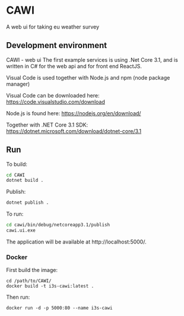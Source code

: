 # CAWI 

A web ui for taking eu weather survey

## Development environment

CAWI - web ui
The first example services is using .Net Core 3.1, and is written in C# for the web api and for front end ReactJS.

Visual Code is used together with Node.js and npm (node package manager)

Visual Code can be downloaded here: <https://code.visualstudio.com/download>

Node.js is found here: <https://nodejs.org/en/download/>

Together with .NET Core 3.1 SDK: <https://dotnet.microsoft.com/download/dotnet-core/3.1>

## Run

To build:

```bash
cd CAWI
dotnet build .
```

Publish:

```bash
dotnet publish .
```

To run:

```bash
cd cawi/bin/debug/netcoreapp3.1/publish
cawi.ui.exe
```

The application will be available at http://localhost:5000/.

### Docker

First build the image:

```
cd /path/to/CAWI/
docker build -t i3s-cawi:latest .
```

Then run:

```
docker run -d -p 5000:80 --name i3s-cawi
```